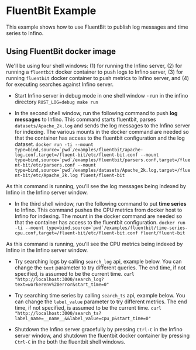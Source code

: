# FluentBit Example

This example shows how to use FluentBit to publish log messages and time series to Infino.

## Using FluentBit docker image

We'll be using four shell windows: (1) for running the Infino server, (2) for running a `fluentbit` docker container to push logs to Infino server, (3) for running `fluentbit` docker container to push metrics to Infino server, and (4) for executing searches against Infino server.

* Start Infino server in debug mode in one shell window - run in the infino directory `RUST_LOG=debug make run`

* In the second shell window, run the following command to push **log messages** to Infino. This command starts fluentbit, parses `datasets/Apache_2k.log` and sends the log messages to the Infino server for indexing. The various mounts in the docker command are needed so that the container has access to the fluentbit configuration and the log dataset.
```docker run -ti --mount type=bind,source=`pwd`/examples/fluentbit/apache-log.conf,target=/fluent-bit/etc/fluent-bit.conf --mount type=bind,source=`pwd`/examples/fluentbit/parsers.conf,target=/fluent-bit/etc/parsers.conf --mount type=bind,source=`pwd`/examples/datasets/Apache_2k.log,target=/fluent-bit/etc/Apache_2k.log fluent/fluent-bit```

As this command is running, you'll see the log messages being indexed by Infino in the Infino server window.

* In the third shell window, run the following command to put **time series** to Infino. This command pushes the CPU metrics from docker host to Infino
for indexing. The mount in the docker command are needed so that the container has access to the fluentbit configuration.
```docker run -ti --mount type=bind,source=`pwd`/examples/fluentbit/time-series-cpu.conf,target=/fluent-bit/etc/fluent-bit.conf fluent/fluent-bit```

As this command is running, you'll see the CPU metrics being indexed by Infino in the Infino server window.

* Try searching logs by calling `search_log` api, example below. You can change the `text` parameter to try different queries. The end time,
if not specified, is assumed to be the current time.
```curl "http://localhost:3000/search_log?text=workerenv%20error&start_time=0"```

* Try searching time series by calling `search_ts` api, example below. You can change the `label_value` parameter to try different metrics.
The end time, if not specified, is assumed to be the current time.
```curl "http://localhost:3000/search_ts?label_name=__name__&&label_value=cpu_p&start_time=0"```

* Shutdown the Infino server gracefully by pressing `Ctrl-C` in the Infino server window, and shutdown the fluentbit docker container by pressing `Ctrl-C` in the both the fluentbit shell windows.
